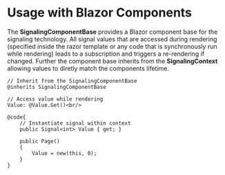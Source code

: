 # Usage with Blazor Components
The **SignalingComponentBase** provides a Blazor component base for the signaling technology. All signal values that are accessed during rendering (specified inside the razor template or any code that is synchronously run while rendering) leads to a subscription and triggers a re-rendering if changed. Further the component base inherits from the **SignalingContext** allowing values to diretly match the components lifetime.

```
// Inherit from the SignalingComponentBase
@inherits SignalingComponentBase
 
// Access value while rendering
Value: @Value.Get()<br/>

@code{
    // Instantiate signal within context
    public Signal<int> Value { get; }
    
    public Page()
    {
        Value = new(this, 0);
    }
}
```
